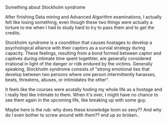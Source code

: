 Something about Stockholm syndrome

After finishing Data mining and Advanced Algorithm examinations, I actually felt like losing something, even though these two things were actually a torture to me when I had to study hard to try to pass them and to get the credits.

Stockholm syndrome is a coondition that causes hostages to develop a psychological alliance with their captors as a survial strategy during capacity. These feelings, resulting from a bond formed between captor and captives during intimate time spent togethter, are generally considered irrational in light of the danger or ridk endured by the victims. Generally speaking, Stockholm syndrome consists of "strong emotional ties that develop between two persons where one person intermittently harasses, beats, threatens, abuses, or intimidates the other".

 It feels like the courses were acutally hoding my whole life as a hostage and I really feel like intimate to them. When it's over, I might have no chance to see them again in the upcoming life, like breaking up with some guy.

 Maybe here is the rub: why does these knowledge loom so sexy?? And why do I even bother to screw around with them?? end up so broken..